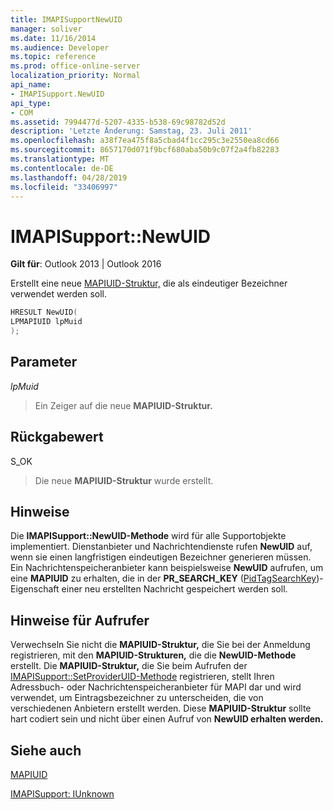 ```yaml
---
title: IMAPISupportNewUID
manager: soliver
ms.date: 11/16/2014
ms.audience: Developer
ms.topic: reference
ms.prod: office-online-server
localization_priority: Normal
api_name:
- IMAPISupport.NewUID
api_type:
- COM
ms.assetid: 7994477d-5207-4335-b538-69c98782d52d
description: 'Letzte Änderung: Samstag, 23. Juli 2011'
ms.openlocfilehash: a38f7ea475f8a5cbad4f1cc295c3e2550ea8cd66
ms.sourcegitcommit: 8657170d071f9bcf680aba50b9c07f2a4fb82283
ms.translationtype: MT
ms.contentlocale: de-DE
ms.lasthandoff: 04/28/2019
ms.locfileid: "33406997"
---
```

# <a name="imapisupportnewuid"></a>IMAPISupport::NewUID

  
  
**Gilt für**: Outlook 2013 | Outlook 2016 
  
Erstellt eine neue [MAPIUID-Struktur,](mapiuid.md) die als eindeutiger Bezeichner verwendet werden soll. 
  
```cpp
HRESULT NewUID(
LPMAPIUID lpMuid
);
```

## <a name="parameters"></a>Parameter

 _lpMuid_
  
> Ein Zeiger auf die neue **MAPIUID-Struktur.** 
    
## <a name="return-value"></a>Rückgabewert

S_OK 
  
> Die neue **MAPIUID-Struktur** wurde erstellt. 
    
## <a name="remarks"></a>Hinweise

Die **IMAPISupport::NewUID-Methode** wird für alle Supportobjekte implementiert. Dienstanbieter und Nachrichtendienste rufen **NewUID** auf, wenn sie einen langfristigen eindeutigen Bezeichner generieren müssen. Ein Nachrichtenspeicheranbieter kann beispielsweise **NewUID** aufrufen, um eine **MAPIUID** zu erhalten, die in der **PR_SEARCH_KEY** ([PidTagSearchKey](pidtagsearchkey-canonical-property.md))-Eigenschaft einer neu erstellten Nachricht gespeichert werden soll.
  
## <a name="notes-to-callers"></a>Hinweise für Aufrufer

Verwechseln Sie nicht die **MAPIUID-Struktur,** die Sie bei der Anmeldung registrieren, mit den **MAPIUID-Strukturen,** die die **NewUID-Methode** erstellt. Die **MAPIUID-Struktur,** die Sie beim Aufrufen der [IMAPISupport::SetProviderUID-Methode](imapisupport-setprovideruid.md) registrieren, stellt Ihren Adressbuch- oder Nachrichtenspeicheranbieter für MAPI dar und wird verwendet, um Eintragsbezeichner zu unterscheiden, die von verschiedenen Anbietern erstellt werden. Diese **MAPIUID-Struktur** sollte hart codiert sein und nicht über einen Aufruf von **NewUID erhalten werden.**
  
## <a name="see-also"></a>Siehe auch



[MAPIUID](mapiuid.md)
  
[IMAPISupport: IUnknown](imapisupportiunknown.md)

